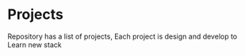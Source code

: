 # Projects
Repository has a list of projects, Each project is design and develop to Learn new stack 
